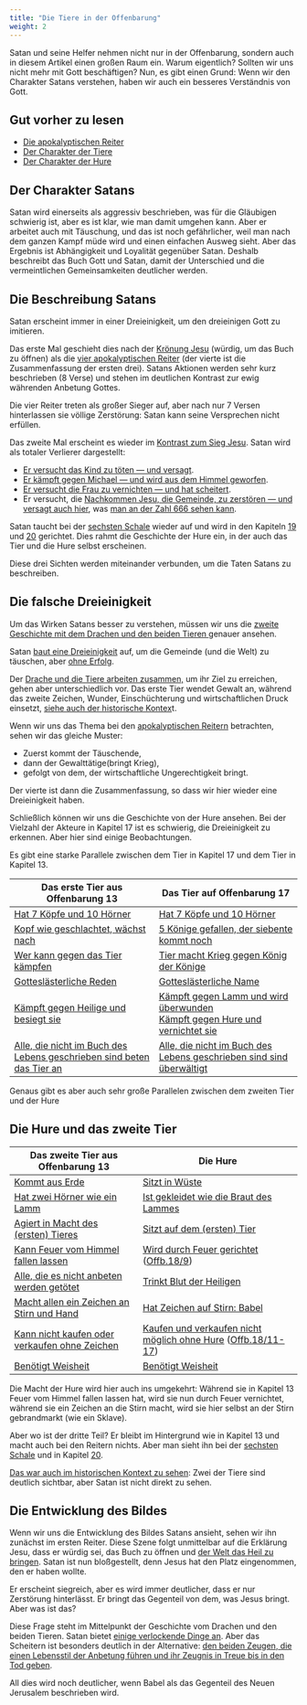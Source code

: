```yaml
---
title: "Die Tiere in der Offenbarung"
weight: 2
---
```


Satan und seine Helfer nehmen nicht nur in der Offenbarung, sondern auch in diesem Artikel einen großen Raum ein. Warum eigentlich? Sollten wir uns nicht mehr mit Gott beschäftigen? Nun, es gibt einen Grund: Wenn wir den Charakter Satans verstehen, haben wir auch ein besseres Verständnis von Gott.

## Gut vorher zu lesen

<a name="10b3"></a>
- [Die apokalyptischen Reiter](../../../../content/seals/expl/the-mystery-of-the-four-horse-men)
- [Der Charakter der Tiere](../../../../content/beasts/expl/the-nature-of-the-beast-in-the-book-of-revelation)
- [Der Charakter der Hure](../../../../content/harlot/expl/the-character-and-destiny-of-the-harlot)

## Der Charakter Satans

<a name="f243"></a>
Satan wird einerseits als aggressiv beschrieben, was für die Gläubigen schwierig ist, aber es ist klar, wie man damit umgehen kann. Aber er arbeitet auch mit Täuschung, und das ist noch gefährlicher, weil man nach dem ganzen Kampf müde wird und einen einfachen Ausweg sieht. Aber das Ergebnis ist Abhängigkeit und Loyalität gegenüber Satan. Deshalb beschreibt das Buch Gott und Satan, damit der Unterschied und die vermeintlichen Gemeinsamkeiten deutlicher werden.

## Die Beschreibung Satans

<a name="7b88"></a>
Satan erscheint immer in einer Dreieinigkeit, um den dreieinigen Gott zu imitieren.

Das erste Mal geschieht dies nach der [Krönung Jesu](https://www.bibleserver.com/SLT/Offenbarung5) (würdig, um das Buch zu öffnen) als die [vier apokalyptischen Reiter](https://www.bibleserver.com/SLT/Offenbarung6%2C1-8) (der vierte ist die Zusammenfassung der ersten drei). Satans Aktionen werden sehr kurz beschrieben (8 Verse) und stehen im deutlichen Kontrast zur ewig währenden Anbetung Gottes.

Die vier Reiter treten als großer Sieger auf, aber nach nur 7 Versen hinterlassen sie völlige Zerstörung: Satan kann seine Versprechen nicht erfüllen.

Das zweite Mal erscheint es wieder im [Kontrast zum Sieg Jesu](https://www.bibleserver.com/SLT/Offenbarung6%2C1-8). Satan wird als totaler Verlierer dargestellt:

- [Er versucht das Kind zu töten — und versagt](https://www.bibleserver.com/SLT/Offenbarung12%2C1-6).
- [Er kämpft gegen Michael — und wird aus dem Himmel geworfen](https://www.bibleserver.com/SLT/Offenbarung12%2C7-12).
- [Er versucht die Frau zu vernichten — und hat scheitert](https://www.bibleserver.com/SLT/Offenbarung12%2C13-17).
- Er versucht, die [Nachkommen Jesu, die Gemeinde, zu zerstören — und versagt auch hier](https://www.bibleserver.com/SLT/Offenbarung13), was [man an der Zahl 666 sehen kann](../../../../content/beasts/expl/666-the-number-of-the-beast).

Satan taucht bei der [sechsten Schale](https://www.bibleserver.com/SLT/Offenbarung16%2C13) wieder auf und wird in den Kapiteln [19](https://www.bibleserver.com/SLT/Offenbarung19%2C20) und [20](https://www.bibleserver.com/SLT/Offenbarung20%2C10) gerichtet. Dies rahmt die Geschichte der Hure ein, in der auch das Tier und die Hure selbst erscheinen.

Diese drei Sichten werden miteinander verbunden, um die Taten Satans zu beschreiben.

## Die falsche Dreieinigkeit

<a name="ae7b"></a>
Um das Wirken Satans besser zu verstehen, müssen wir uns die [zweite Geschichte mit dem Drachen und den beiden Tieren ](https://www.bibleserver.com/SLT/Offenbarung13)genauer ansehen.

Satan [baut eine Dreieinigkeit](../../../../content/beasts/expl/the-nature-of-the-beast-in-the-book-of-revelation) auf, um die Gemeinde (und die Welt) zu täuschen, aber [ohne Erfolg](../../../../content/beasts/expl/666-the-number-of-the-beast).

Der [Drache und die Tiere arbeiten zusammen,](../../../../content/beasts/expl/the-nature-of-the-beast-in-the-book-of-revelation) um ihr Ziel zu erreichen, gehen aber unterschiedlich vor. Das erste Tier wendet Gewalt an, während das zweite Zeichen, Wunder, Einschüchterung und wirtschaftlichen Druck einsetzt, [siehe auch der historische Kontex](../../../../content/beasts/expl/the-beasts-and-the-666-in-historical-context)t.

Wenn wir uns das Thema bei den [apokalyptischen Reitern](../../../../content/seals/expl/the-mystery-of-the-four-horse-men) betrachten, sehen wir das gleiche Muster:

- Zuerst kommt der Täuschende,
- dann der Gewalttätige(bringt Krieg),
- gefolgt von dem, der wirtschaftliche Ungerechtigkeit bringt.

Der vierte ist dann die Zusammenfassung, so dass wir hier wieder eine Dreieinigkeit haben.

Schließlich können wir uns die Geschichte von der Hure ansehen. Bei der Vielzahl der Akteure in Kapitel 17 ist es schwierig, die Dreieinigkeit zu erkennen. Aber hier sind einige Beobachtungen.

Es gibt eine starke Parallele zwischen dem Tier in Kapitel 17 und dem Tier in Kapitel 13.

| Das erste Tier aus Offenbarung 13 | Das Tier auf Offenbarung 17 |
|-----------------------------------|-----------------------------|
| [Hat 7 Köpfe und 10 Hörner](https://www.bibleserver.com/SLT/Offenbarung13%2C1) | [Hat 7 Köpfe und 10 Hörner](https://www.bibleserver.com/SLT/Offenbarung17%2C3) |
| [Kopf wie geschlachtet, wächst nach](https://www.bibleserver.com/SLT/Offenbarung13%2C3) | [5 Könige gefallen, der siebente kommt noch](https://www.bibleserver.com/SLT/Offenbarung17%2C10) |
| [Wer kann gegen das Tier kämpfen](https://www.bibleserver.com/SLT/Offenbarung13%2C4) | [Tier macht Krieg gegen König der Könige](https://www.bibleserver.com/SLT/Offenbarung17%2C14) |
| [Gotteslästerliche Reden](https://www.bibleserver.com/SLT/Offenbarung13%2C5-6) | [Gotteslästerliche Name](https://www.bibleserver.com/SLT/Offenbarung17%2C3) |
| [Kämpft gegen Heilige und besiegt sie](https://www.bibleserver.com/SLT/Offenbarung13%2C7) | [Kämpft gegen Lamm und wird überwunden](https://www.bibleserver.com/SLT/Offenbarung17%2C14) </br> [Kämpft gegen Hure und vernichtet sie](https://www.bibleserver.com/SLT/Offenbarung17%2C16) |
| [Alle, die nicht im Buch des Lebens geschrieben sind beten das Tier an](https://www.bibleserver.com/SLT/Offenbarung13%2C8) | [Alle, die nicht im Buch des Lebens geschrieben sind sind überwältigt](https://www.bibleserver.com/SLT/Offenbarung17%2C8) |

Genaus gibt es aber auch sehr große Parallelen zwischen dem zweiten Tier und der Hure

## Die Hure und das zweite Tier

| Das zweite Tier aus Offenbarung 13 | Die Hure |
|------------------------------------|----------|
| [Kommt aus Erde](https://www.bibleserver.com/SLT/Offenbarung13%2C11) | [Sitzt in Wüste](https://www.bibleserver.com/SLT/Offenbarung17%2C3) |
| [Hat zwei Hörner wie ein Lamm](https://www.bibleserver.com/SLT/Offenbarung13%2C11) | [Ist gekleidet wie die Braut des Lammes](https://www.bibleserver.com/SLT/Offenbarung17%2C4) |
| [Agiert in Macht des (ersten) Tieres](https://www.bibleserver.com/SLT/Offenbarung13%2C12) | [Sitzt auf dem (ersten) Tier](https://www.bibleserver.com/SLT/Offenbarung17%2C3) |
| [Kann Feuer vom Himmel fallen lassen](https://www.bibleserver.com/SLT/Offenbarung13%2C13) | [Wird durch Feuer gerichtet](https://www.bibleserver.com/SLT/Offenbarung17%2C16) ([Offb.18/9](https://www.bibleserver.com/SLT/Offenbarung18%2C9)) |
| [Alle, die es nicht anbeten werden getötet](https://www.bibleserver.com/SLT/Offenbarung13%2C15) | [Trinkt Blut der Heiligen](https://www.bibleserver.com/SLT/Offenbarung17%2C6) |
| [Macht allen ein Zeichen an Stirn und Hand](https://www.bibleserver.com/SLT/Offenbarung13%2C16) | [Hat Zeichen auf Stirn: Babel](https://www.bibleserver.com/SLT/Offenbarung17%2C5) |
| [Kann nicht kaufen oder verkaufen ohne Zeichen](https://www.bibleserver.com/SLT/Offenbarung13%2C17) | [Kaufen und verkaufen nicht möglich ohne Hure](https://www.bibleserver.com/SLT/Offenbarung18%2C3) ([Offb.18/11-17](https://www.bibleserver.com/SLT/Offenbarung18%2C11-17)) |
| [Benötigt Weisheit](https://www.bibleserver.com/SLT/Offenbarung13%2C18) | [Benötigt Weisheit](https://www.bibleserver.com/SLT/Offenbarung17%2C9) |

Die Macht der Hure wird hier auch ins umgekehrt: Während sie in Kapitel 13 Feuer vom Himmel fallen lassen hat, wird sie nun durch Feuer vernichtet, während sie ein Zeichen an die Stirn macht, wird sie hier selbst an der Stirn gebrandmarkt (wie ein Sklave).

Aber wo ist der dritte Teil? Er bleibt im Hintergrund wie in Kapitel 13 und macht auch bei den Reitern nichts. Aber man sieht ihn bei der [sechsten Schale](https://www.bibleserver.com/SLT/Offenbarung16%2C13) und in Kapitel [20](https://www.bibleserver.com/SLT/Offenbarung20%2C10).

[Das war auch im historischen Kontext zu sehen](../../../../content/beasts/expl/the-beasts-and-the-666-in-historical-context): Zwei der Tiere sind deutlich sichtbar, aber Satan ist nicht direkt zu sehen.

## Die Entwicklung des Bildes

<a name="02d8"></a>
Wenn wir uns die Entwicklung des Bildes Satans ansieht, sehen wir ihn zunächst im ersten Reiter. Diese Szene folgt unmittelbar auf die Erklärung Jesu, dass er würdig sei, das Buch zu öffnen und [der Welt das Heil zu bringen](../../../../content/seals/expl/the-book-with-the-seven-seals). Satan ist nun bloßgestellt, denn Jesus hat den Platz eingenommen, den er haben wollte.

Er erscheint siegreich, aber es wird immer deutlicher, dass er nur Zerstörung hinterlässt. Er bringt das Gegenteil von dem, was Jesus bringt. Aber was ist das?

Diese Frage steht im Mittelpunkt der Geschichte vom Drachen und den beiden Tieren. Satan bietet [einige verlockende Dinge an](../../../../content/beasts/expl/the-nature-of-the-beast-in-the-book-of-revelation). Aber das Scheitern ist besonders deutlich in der Alternative: [den beiden Zeugen, die einen Lebensstil der Anbetung führen und ihr Zeugnis in Treue bis in den Tod geben](../../../../content/witnesses/expl/the-two-witnesses).

All dies wird noch deutlicher, wenn Babel als das Gegenteil des Neuen Jerusalem beschrieben wird.

